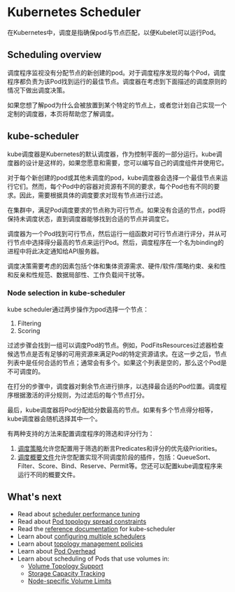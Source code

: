 # Kubernetes Scheduler

在Kubernetes中，调度是指确保pod与节点匹配，以便Kubelet可以运行Pod。

## Scheduling overview 

调度程序监视没有分配节点的新创建的pod。对于调度程序发现的每个Pod，调度程序都负责为该Pod找到运行的最佳节点。调度器在考虑到下面描述的调度原则的情况下做出调度决策。

如果您想了解pod为什么会被放置到某个特定的节点上，或者您计划自己实现一个定制的调度器，本页将帮助您了解调度。

## kube-scheduler 

kube调度器是Kubernetes的默认调度器，作为控制平面的一部分运行。kube调度器的设计是这样的，如果您愿意和需要，您可以编写自己的调度组件并使用它。

对于每个新创建的pod或其他未调度的pod，kube调度器会选择一个最佳节点来运行它们。然而，每个Pod中的容器对资源有不同的要求，每个Pod也有不同的要求。因此，需要根据具体的调度要求对现有节点进行过滤。

在集群中，满足Pod调度要求的节点称为可行节点。如果没有合适的节点，pod将保持未调度状态，直到调度器能够找到合适的节点并调度它。

调度器为一个Pod找到可行节点，然后运行一组函数对可行节点进行评分，并从可行节点中选择得分最高的节点来运行Pod。然后，调度程序在一个名为binding的进程中将此决定通知给API服务器。

调度决策需要考虑的因素包括个体和集体资源需求、硬件/软件/策略约束、亲和性和反亲和性规范、数据局部性、工作负载间干扰等。

### Node selection in kube-scheduler

kube scheduler通过两步操作为pod选择一个节点：

1. Filtering
2. Scoring

过滤步骤会找到一组可以调度Pod的节点。例如，PodFitsResources过滤器检查候选节点是否有足够的可用资源来满足Pod的特定资源请求。在这一步之后，节点列表中是任何合适的节点；通常会有多个。如果这个列表是空的，那么这个Pod是不可调度的。

在打分的步骤中，调度器对剩余节点进行排序，以选择最合适的Pod位置。调度程序根据激活的评分规则，为过滤后的每个节点打分。

最后，kube调度器将Pod分配给分数最高的节点。如果有多个节点得分相等，kube调度器会随机选择其中一个。

有两种支持的方法来配置调度程序的筛选和评分行为：

1. [调度策略](https://kubernetes.io/docs/reference/scheduling/policies)允许您配置用于筛选的断言Predicates和评分的优先级Priorities。
2. [调度概要文件](https://kubernetes.io/docs/reference/scheduling/config/#profiles)允许您配置实现不同调度阶段的插件，包括：QueueSort、Filter、Score、Bind、Reserve、Permit等。您还可以配置kube调度程序来运行不同的概要文件。

## What's next
* Read about [scheduler performance tuning](https://kubernetes.io/docs/concepts/scheduling-eviction/scheduler-perf-tuning/)
* Read about [Pod topology spread constraints](https://kubernetes.io/docs/concepts/workloads/pods/pod-topology-spread-constraints/)
* Read the [reference documentation](https://kubernetes.io/docs/reference/command-line-tools-reference/kube-scheduler/) for kube-scheduler
* Learn about [configuring multiple schedulers](https://kubernetes.io/docs/tasks/extend-kubernetes/configure-multiple-schedulers/)
* Learn about [topology management policies](https://kubernetes.io/docs/tasks/administer-cluster/topology-manager/)
* Learn about [Pod Overhead](https://kubernetes.io/docs/concepts/scheduling-eviction/pod-overhead/)
* Learn about scheduling of Pods that use volumes in:
  * [Volume Topology Support](https://kubernetes.io/docs/concepts/storage/storage-classes/#volume-binding-mode)
  * [Storage Capacity Tracking](https://kubernetes.io/docs/concepts/storage/storage-capacity/)
  * [Node-specific Volume Limits](https://kubernetes.io/docs/concepts/storage/storage-limits/)

